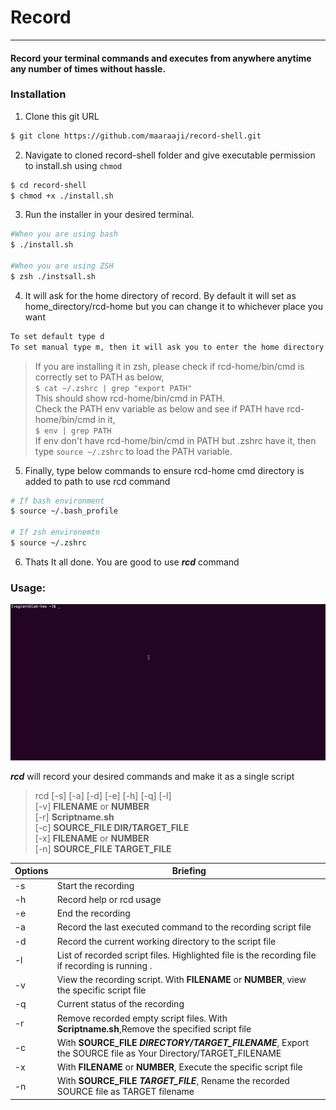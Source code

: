 # Record
---
#### Record your terminal commands and executes from anywhere anytime any number of times without hassle.
### **Installation**
1. Clone this git URL
```bash
$ git clone https://github.com/maaraaji/record-shell.git
```
2. Navigate to cloned record-shell folder and give executable permission to install.sh using `chmod`
```bash
$ cd record-shell
$ chmod +x ./install.sh
```
3. Run the installer in your desired terminal.
```bash
#When you are using bash
$ ./install.sh

#When you are using ZSH
$ zsh ./instsall.sh
```
4. It will ask for the home directory of record. By default it will set as home_directory/rcd-home but you can change it to whichever place you want

```bash
To set default type d
To set manual type m, then it will ask you to enter the home directory name
```
>If you are installing it in zsh, please check if rcd-home/bin/cmd is correctly set to PATH as below,  
>`$ cat ~/.zshrc | grep "export PATH"`  
>This should show rcd-home/bin/cmd in PATH.  
>Check the PATH env variable as below and see if PATH have rcd-home/bin/cmd in it,  
>`$ env | grep PATH`  
>If env don't have rcd-home/bin/cmd in PATH but .zshrc have it, then type `source ~/.zshrc` to load the PATH variable.

5. Finally, type below commands to ensure rcd-home cmd directory is added to path to use rcd command  
```bash
# If bash environment
$ source ~/.bash_profile

# If zsh environemtn
$ source ~/.zshrc
```

6. Thats It all done. You are good to use ***rcd*** command


### **Usage:**

![record-shell](record-shell.gif)

***rcd*** will record your desired commands and make it as a single script 
>rcd [-s] [-a] [-d] [-e] [-h] [-q] [-l]  
[-v] **FILENAME** or **NUMBER**  
[-r] **Scriptname.sh**  
[-c] **SOURCE_FILE DIR/TARGET_FILE**  
[-x] **FILENAME** or **NUMBER**  
[-n] **SOURCE_FILE** **TARGET_FILE**


Options | Briefing
---|---
-s|Start the recording
-h|Record help or rcd usage
-e|End the recording 
-a|Record the last executed command to the recording script file
-d|Record the current working directory to the script file
-l|List of recorded script files. Highlighted file is the recording file if recording is running .
-v|View the recording script. With **FILENAME** or **NUMBER**, view the specific script file
-q|Current status of the recording
-r|Remove recorded empty script files. With **Scriptname.sh**,Remove the specified script file
-c|With **SOURCE_FILE** ***DIRECTORY/TARGET_FILENAME***, Export the SOURCE file as Your Directory/TARGET_FILENAME
-x|With **FILENAME** or **NUMBER**, Execute the specific script file
-n|With **SOURCE_FILE** ***TARGET_FILE***, Rename the recorded SOURCE file as TARGET filename
